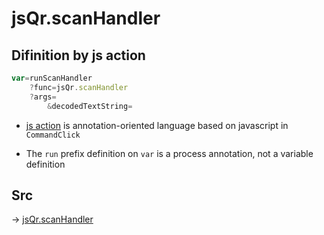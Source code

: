 # jsQr.scanHandler

## Difinition by js action

```js.js
var=runScanHandler
	?func=jsQr.scanHandler
	?args=
		&decodedTextString=
```

- [js action](#) is annotation-oriented language based on javascript in `CommandClick`

- The `run` prefix definition on `var` is a process annotation, not a variable definition

## Src

-> [jsQr.scanHandler](https://github.com/puutaro/CommandClick/blob/master/app/src/main/java/com/puutaro/commandclick/fragment_lib/terminal_fragment/js_interface/qr/JsQr.kt#L99)


